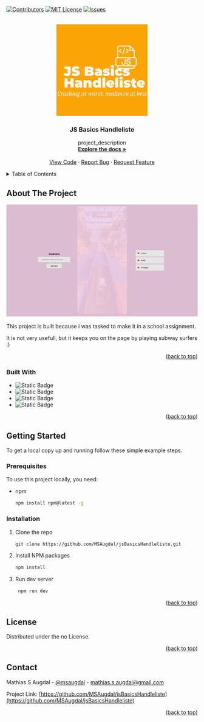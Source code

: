 <!-- Improved compatibility of back to top link: See: https://github.com/othneildrew/Best-README-Template/pull/73 -->
<a name="readme-top"></a>
<!--
*** Thanks for checking out the Best-README-Template. If you have a suggestion
*** that would make this better, please fork the repo and create a pull request
*** or simply open an issue with the tag "enhancement".
*** Don't forget to give the project a star!
*** Thanks again! Now go create something AMAZING! :D
-->



<!-- PROJECT SHIELDS -->
<!--
*** I'm using markdown "reference style" links for readability.
*** Reference links are enclosed in brackets [ ] instead of parentheses ( ).
*** See the bottom of this document for the declaration of the reference variables
*** for contributors-url, forks-url, etc. This is an optional, concise syntax you may use.
*** https://www.markdownguide.org/basic-syntax/#reference-style-links
-->
[![Contributors][contributors-shield]][contributors-url]
[![MIT License][license-shield]][license-url]
[![Issues][issues-shield]][issues-url]


<!-- PROJECT LOGO -->
<br />
<div align="center">
  <a href="https://github.com/MSAugdal/jsBasicsHandleliste">
    <img src="images/logo.png" alt="Logo" width="240" height="240">
  </a>

<h3 align="center">JS Basics Handleliste</h3>

  <p align="center">
    project_description
    <br />
    <a href="https://github.com/MSAugdal/jsBasicsHandleliste"><strong>Explore the docs »</strong></a>
    <br />
    <br />
    <a href="https://github.com/MSAugdal/jsBasicsHandleliste">View Code</a>
    ·
    <a href="https://github.com/MSAugdal/jsBasicsHandleliste/issues/new?labels=bug&template=bug-report---.md">Report Bug</a>
    ·
    <a href="https://github.com/MSAugdal/jsBasicsHandleliste/issues/new?labels=enhancement&template=feature-request---.md">Request Feature</a>
  </p>
</div>



<!-- TABLE OF CONTENTS -->
<details>
  <summary>Table of Contents</summary>
  <ol>
    <li>
      <a href="#about-the-project">About The Project</a>
      <ul>
        <li><a href="#built-with">Built With</a></li>
      </ul>
    </li>
    <li>
      <a href="#getting-started">Getting Started</a>
      <ul>
        <li><a href="#prerequisites">Prerequisites</a></li>
        <li><a href="#installation">Installation</a></li>
      </ul>
    </li>
    <li><a href="#license">License</a></li>
    <li><a href="#contact">Contact</a></li>
  </ol>
</details>



<!-- ABOUT THE PROJECT -->
## About The Project

[![Handleliste Screen Shot][product-screenshot]](https://github.com/MSAugdal/jsBasicsHandleliste)

This project is built because i was tasked to make it in a school assignment.

It is not very usefull, but it keeps you on the page by playing subway surfers :)
<p align="right">(<a href="#readme-top">back to top</a>)</p>



### Built With

* ![Static Badge](https://img.shields.io/badge/TailwindCSS-000000?style=for-the-badge&logo=tailwindcss)
* ![Static Badge](https://img.shields.io/badge/JavaScript-000000?style=for-the-badge&logo=javascript)
* ![Static Badge](https://img.shields.io/badge/HTML5-000000?style=for-the-badge&logo=html5)
* ![Static Badge](https://img.shields.io/badge/Vite-000000?style=for-the-badge&logo=vite)


<p align="right">(<a href="#readme-top">back to top</a>)</p>



<!-- GETTING STARTED -->
## Getting Started

To get a local copy up and running follow these simple example steps.

### Prerequisites

To use this project locally, you need:
* npm
  ```sh
  npm install npm@latest -g
  ```

### Installation

1. Clone the repo
   ```sh
   git clone https://github.com/MSAugdal/jsBasicsHandleliste.git
   ```
2. Install NPM packages
   ```sh
   npm install
   ```
3. Run dev server
   ```sh
    npm run dev
   ```

<p align="right">(<a href="#readme-top">back to top</a>)</p>


<!-- LICENSE -->
## License

Distributed under the no License.

<p align="right">(<a href="#readme-top">back to top</a>)</p>



<!-- CONTACT -->
## Contact

Mathias S Augdal - [@msaugdal](https://twitter.com/msaugdal) - mathias.s.augdal@gmail.com

Project Link: [https://github.com/MSAugdal/jsBasicsHandleliste](https://github.com/MSAugdal/jsBasicsHandleliste)

<p align="right">(<a href="#readme-top">back to top</a>)</p>



<!-- MARKDOWN LINKS & IMAGES -->
<!-- https://www.markdownguide.org/basic-syntax/#reference-style-links -->
[contributors-shield]: https://img.shields.io/github/contributors/MSAugdal/jsBasicsHandleliste.svg?style=for-the-badge
[contributors-url]: https://github.com/MSAugdal/jsBasicsHandleliste/graphs/contributors
[forks-shield]: https://img.shields.io/github/forks/MSAugdal/jsBasicsHandleliste.svg?style=for-the-badge
[forks-url]: https://github.com/MSAugdal/jsBasicsHandleliste/network/members
[stars-shield]: https://img.shields.io/github/stars/MSAugdal/jsBasicsHandleliste.svg?style=for-the-badge
[stars-url]: https://github.com/MSAugdal/jsBasicsHandleliste/stargazers
[issues-shield]: https://img.shields.io/github/issues/MSAugdal/jsBasicsHandleliste.svg?style=for-the-badge
[issues-url]: https://github.com/MSAugdal/jsBasicsHandleliste/issues
[license-shield]: https://img.shields.io/github/license/MSAugdal/jsBasicsHandleListe.svg?style=for-the-badge
[license-url]: None
[linkedin-shield]: https://img.shields.io/badge/-LinkedIn-black.svg?style=for-the-badge&logo=linkedin&colorB=555
[linkedin-url]: https://linkedin.com/in/linkedin_username
[product-screenshot]: images/screenshot.png
[Next.js]: https://img.shields.io/badge/next.js-000000?style=for-the-badge&logo=nextdotjs&logoColor=white
[Next-url]: https://nextjs.org/
[React.js]: https://img.shields.io/badge/React-20232A?style=for-the-badge&logo=react&logoColor=61DAFB
[React-url]: https://reactjs.org/
[Vue.js]: https://img.shields.io/badge/Vue.js-35495E?style=for-the-badge&logo=vuedotjs&logoColor=4FC08D
[Vue-url]: https://vuejs.org/
[Angular.io]: https://img.shields.io/badge/Angular-DD0031?style=for-the-badge&logo=angular&logoColor=white
[Angular-url]: https://angular.io/
[Svelte.dev]: https://img.shields.io/badge/Svelte-4A4A55?style=for-the-badge&logo=svelte&logoColor=FF3E00
[Svelte-url]: https://svelte.dev/
[Laravel.com]: https://img.shields.io/badge/Laravel-FF2D20?style=for-the-badge&logo=laravel&logoColor=white
[Laravel-url]: https://laravel.com
[Bootstrap.com]: https://img.shields.io/badge/Bootstrap-563D7C?style=for-the-badge&logo=bootstrap&logoColor=white
[Bootstrap-url]: https://getbootstrap.com
[JQuery.com]: https://img.shields.io/badge/jQuery-0769AD?style=for-the-badge&logo=jquery&logoColor=white
[JQuery-url]: https://jquery.com 
